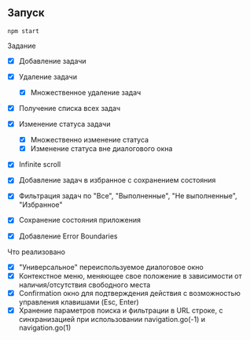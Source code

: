 ## Запуск
`npm start`

Задание
- [x] Добавление задачи
- [x] Удаление задачи
  - [x] Множественное удаление задач
- [x] Получение списка всех задач
- [x] Изменение статуса задачи
  - [x] Множественно изменение статуса
  - [x] Изменение статуса вне диалогового окна
- [x] Infinite scroll
- [x] Добавление задач в избранное с сохранением состояния
- [x] Фильтрация задач по "Все", "Выполненные", "Не выполненные", "Избранное"

- [x] Сохранение состояния приложения
- [x] Добавление Error Boundaries


Что реализовано
- [x] "Универсальное" переиспользуемое диалоговое окно 
- [x] Контекстное меню, меняющее свое положение в зависимости от наличия/отсутствия свободного места
- [x] Confirmation окно для подтверждения действия с возможностью управления клавишами (Esc, Enter)
- [x] Хранение параметров поиска и фильтрации в URL строке, с синхранизацией при использовании navigation.go(-1) и navigation.go(1)
